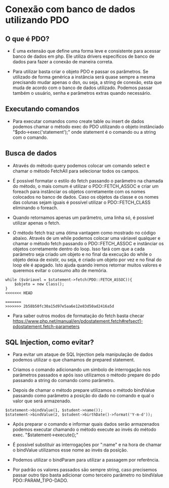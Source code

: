 # Conexão com banco de dados utilizando PDO

## O que é PDO?

- É uma extensão que define uma forma leve e consistente para acessar banco de dados em php. Ele utiliza drivers específicos de banco de dados para fazer a conexão de maneira correta.

- Para utilizar basta criar o objeto PDO e passar os parâmetros. Se utilizado de forma genérica a instância será quase sempre a mesma precisando mudar apenas o dsn, ou seja, a string de conexão, esta que muda de acordo com o banco de dados utilizado. Podemos passar também o usuário, senha e parâmetros extras quando necessário.


## Executando comandos

- Para executar comandos como create table ou insert de dados podemos chamar o método exec do PDO utilizando o objeto instânciado "$pdo->exec('statement');" onde statement é o comando ou a string com o comando.

## Busca de dados

- Através do método query podemos colocar um comando select e chamar o método FetchAll para selecionar todos os campos. 

- É possível formatar o estilo do fetch passando o parâmetro na chamada do método, o mais comum é utilizar o PDO::FETCH_ASSOC e criar um foreach para instânciar os objetos corretamente com os nomes colocados no banco de dados. Caso os objetos da classe e os nomes das colunas sejam iguais é possível utilizar o PDO::FETCH_CLASS eliminando o foreach.

- Quando retornamos apenas um parâmetro, uma linha só, é possível utilizar apenas o fetch.

- O método fetch traz uma ótima vantagem como mostrado no código abaixo. Através de um while podemos colocar uma váriavel qualquer e chamar o método fetch passando o PDO::FETCH_ASSOC e instânciar os objetos corretamente dentro do loop. Isso fará com que a cada parâmetro seja criado um objeto e no final da execução do while o objeto deixa de existir, ou seja, é criado um objeto por vez e no final do loop ele é apagado. Isto ajuda quando iremos retornar muitos valores e queremos evitar o consumo alto de memória. 

```
while ($váriavel = $statement->fetch(PDO::FETCH_ASSOC)){
    $objeto = new Class();
}
<<<<<<< HEAD

=======
>>>>>>> 2b58b50fc30a15d97e5aa6e12e83d50ad2416a5d
```

- Para saber outros modos de formatação do fetch basta checar <a>https://www.php.net/manual/en/pdostatement.fetch#refsect1-pdostatement.fetch-parameters</a>


## SQL Injection, como evitar?

- Para evitar um ataque de SQL Injection pela manipulação de dados podemos utilizar o que chamamos de prepared statement. 

- Criamos o comando adicionando um simbolo de interrogação nos parâmetros passados e após isso utilizamos o método prepare do pdo passando a string do comando como parâmetro.

- Depois de chamar o método prepare utilizamos o método bindValue passando como parâmetro a posição do dado no comando e qual o valor que será armazenado.

```
$statement->bindValue(1, $student->name());
$statement->bindValue(2, $student->birthDate()->format('Y-m-d'));

```

- Após preparar o comando e informar quais dados serão armazenados podemos executar chamando o método execute ao invés do método exec. "$statement->execute();"

- É possível substituir as interrogações por ":name" e na hora de chamar o bindValue utilizamos esse nome ao invés da posição.

- Podemos utilizar o bindParam para utilizar a passagem por referência.

- Por padrão os valores passados são sempre string, caso precisemos passar outro tipo basta adicionar como terceiro parâmetro no bindValue PDO::PARAM_TIPO-DADO.